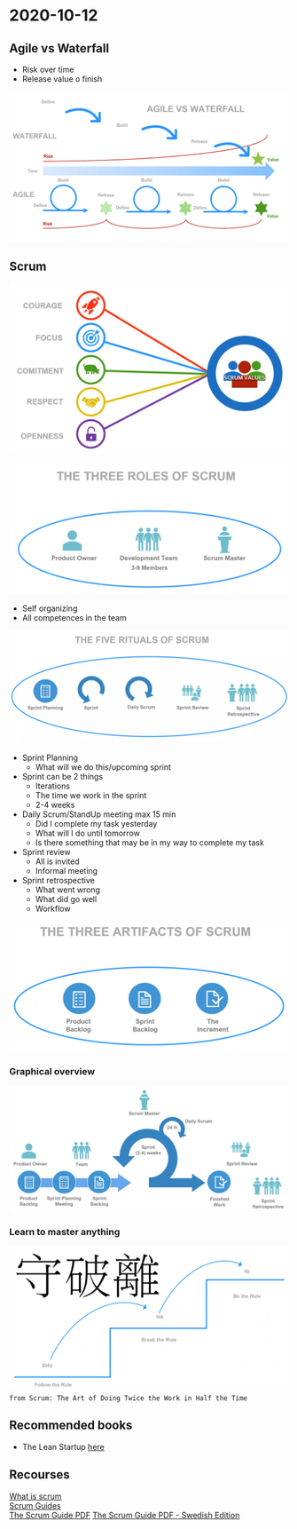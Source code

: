 # 2020-10-12

## Agile vs Waterfall
- Risk over time
- Release value o finish

![Agile vs Waterfall](img/agile-vs-waterfall.png)

## Scrum
![Scrum values](img/scrum-values.png)

![The three roles of scrum](img/the-three-roles-of-scrum.png)
- Self organizing
- All competences in the team

![The five rituals of scrum](img/the-five-rituals-of-scrum.png)
- Sprint Planning
    - What will we do this/upcoming sprint
- Sprint can be 2 things
    - Iterations
    - The time we work in the sprint
    - 2-4 weeks
- Daily Scrum/StandUp meeting max 15 min
    - Did I complete my task yesterday
    - What will I do until tomorrow
    - Is there something that may be in my way to complete my task
- Sprint review
    - All is invited
    - Informal meeting
- Sprint retrospective
    - What went wrong
    - What did go well
    - Workflow

![The three artifacts of scrum](img/the-three-artifacts-of-scrum.png)

### Graphical overview
![Graphical overview](img/graphical-overview.png)

### Learn to master anything
![Learn to master anything](img/how-to-master-anything.png)
`from Scrum: The Art of Doing Twice the Work in Half the Time`


## Recommended books
- The Lean Startup [here](https://www.bokus.com/bok/9781524762407/lean-startup/)

## Recourses
[What is scrum](https://www.scrum.org/resources/what-is-scrum)  
[Scrum Guides](https://www.scrumguides.org)  
[The Scrum Guide PDF](https://www.scrumguides.org/docs/scrumguide/v2017/2017-Scrum-Guide-US.pdf#zoom=100)
[The Scrum Guide PDF - Swedish Edition](https://www.scrumguides.org/docs/scrumguide/v2017/2017-Scrum-Guide-Swedish.pdf)
